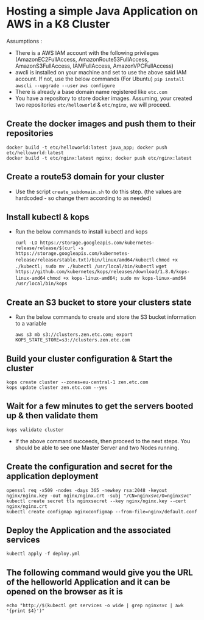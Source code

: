 # Hosting a simple Java Application on AWS in a K8 Cluster

Assumptions :
- There is a AWS IAM account with the following privileges (AmazonEC2FullAccess, AmazonRoute53FullAccess, AmazonS3FullAccess, IAMFullAccess, AmazonVPCFullAccess)
- awcli is installed on your machine and set to use the above said IAM account. If not, use the below commands (For Ubuntu)
    `pip install awscli --upgrade --user`
    `aws configure`
- There is already a base domain name registered like `etc.com`
- You have a repository to store docker images. Assuming, your created two repositories `etc/helloworld` & `etc/nginx`, we will proceed.

## Create the docker images and push them to their repositories
    docker build -t etc/helloworld:latest java_app; docker push etc/helloworld:latest
    docker build -t etc/nginx:latest nginx; docker push etc/nginx:latest

## Create a route53 domain for your cluster
- Use the script `create_subdomain.sh` to do this step. (the values are hardcoded - so change them according to as needed)

## Install kubectl & kops
- Run the below commands to install kubectl and kops

    `curl -LO https://storage.googleapis.com/kubernetes-release/release/$(curl -s https://storage.googleapis.com/kubernetes-release/release/stable.txt)/bin/linux/amd64/kubectl`
    `chmod +x ./kubectl; sudo mv ./kubectl /usr/local/bin/kubectl`
    `wget https://github.com/kubernetes/kops/releases/download/1.8.0/kops-linux-amd64`
    `chmod +x kops-linux-amd64; sudo mv kops-linux-amd64 /usr/local/bin/kops`

## Create an S3 bucket to store your clusters state
- Run the below commands to create and store the S3 bucket information to a variable

    `aws s3 mb s3://clusters.zen.etc.com; export KOPS_STATE_STORE=s3://clusters.zen.etc.com`

## Build your cluster configuration & Start the cluster
    kops create cluster --zones=eu-central-1 zen.etc.com
    kops update cluster zen.etc.com --yes

## Wait for a few minutes to get the servers booted up & then validate them
    kops validate cluster
- If the above command succeeds, then proceed to the next steps. You should be able to see one Master Server and two Nodes running.

## Create the configuration and secret for the application deployment
    openssl req -x509 -nodes -days 365 -newkey rsa:2048 -keyout nginx/nginx.key -out nginx/nginx.crt -subj "/CN=nginxsvc/O=nginxsvc"
    kubectl create secret tls nginxsecret --key nginx/nginx.key --cert nginx/nginx.crt
    kubectl create configmap nginxconfigmap --from-file=nginx/default.conf

## Deploy the Application and the associated services
    kubectl apply -f deploy.yml

## The following command would give you the URL of the helloworld Application and it can be opened on the browser as it is
    echo "http://$(kubectl get services -o wide | grep nginxsvc | awk '{print $4}')"
